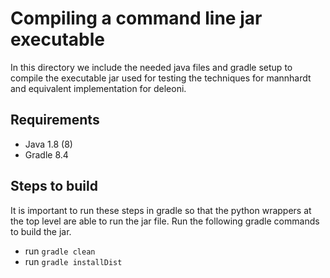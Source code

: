 # Compiling a command line jar executable

In this directory we include the needed java files and gradle setup to 
compile the executable jar used for testing the techniques for mannhardt
and equivalent implementation for deleoni.

## Requirements

- Java 1.8 (8)
- Gradle 8.4

## Steps to build
It is important to run these steps in gradle so that the python wrappers
at the top level are able to run the jar file. Run the following gradle commands
to build the jar.

- run  `gradle clean`
- run  `gradle installDist`
